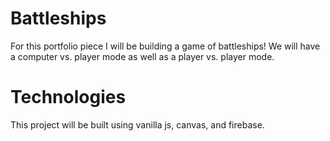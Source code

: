 # Battleships

For this portfolio piece I will be building a game of battleships! We will have a computer vs. player mode as well as a player vs. player mode.

# Technologies

This project will be built using vanilla js, canvas, and firebase.
